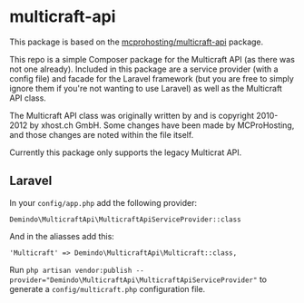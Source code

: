 # multicraft-api

This package is based on the [mcprohosting/multicraft-api](https://github.com/MCProHosting/multicraft-api) package.

This repo is a simple Composer package for the Multicraft API (as there was not one already). Included in this package are a service provider (with a config file) and facade for the Laravel framework (but you are free to simply ignore them if you're not wanting to use Laravel) as well as the Multicraft API class.

The Multicraft API class was originally written by and is copyright 2010-2012 by xhost.ch GmbH. Some changes have been made by MCProHosting, and those changes are noted within the file itself.

Currently this package only supports the legacy Multicrat API.

## Laravel

In your `config/app.php` add the following provider:
```
Demindo\MulticraftApi\MulticraftApiServiceProvider::class
```
And in the aliasses add this:
```
'Multicraft' => Demindo\MulticraftApi\Multicraft::class,
```
Run `php artisan vendor:publish --provider="Demindo\MulticraftApi\MulticraftApiServiceProvider"` to generate a `config/multicraft.php` configuration file.